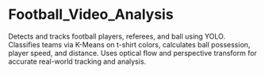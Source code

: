 # Football_Video_Analysis
Detects and tracks football players, referees, and ball using YOLO. Classifies teams via K-Means on t-shirt colors, calculates ball possession, player speed, and distance. Uses optical flow and perspective transform for accurate real-world tracking and analysis.
